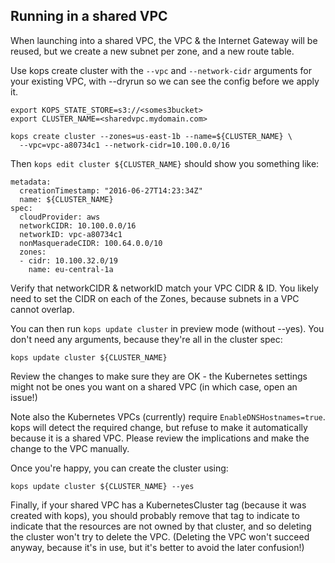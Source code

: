 ## Running in a shared VPC

When launching into a shared VPC, the VPC & the Internet Gateway will be reused, but we create a new subnet per zone,
and a new route table.

Use kops create cluster with the `--vpc` and `--network-cidr` arguments for your existing VPC, with --dryrun so we can see the
config before we apply it.


```
export KOPS_STATE_STORE=s3://<somes3bucket>
export CLUSTER_NAME=<sharedvpc.mydomain.com>

kops create cluster --zones=us-east-1b --name=${CLUSTER_NAME} \
  --vpc=vpc-a80734c1 --network-cidr=10.100.0.0/16
```

Then `kops edit cluster ${CLUSTER_NAME}` should show you something like:

```
metadata:
  creationTimestamp: "2016-06-27T14:23:34Z"
  name: ${CLUSTER_NAME}
spec:
  cloudProvider: aws
  networkCIDR: 10.100.0.0/16
  networkID: vpc-a80734c1
  nonMasqueradeCIDR: 100.64.0.0/10
  zones:
  - cidr: 10.100.32.0/19
    name: eu-central-1a
```


Verify that networkCIDR & networkID match your VPC CIDR & ID.  You likely need to set the CIDR on each of the Zones,
because subnets in a VPC cannot overlap.


You can then run `kops update cluster` in preview mode (without --yes).  You don't need any arguments,
because they're all in the cluster spec:

```
kops update cluster ${CLUSTER_NAME}
```

Review the changes to make sure they are OK -  the Kubernetes settings might not be ones you want on a shared VPC (in which case,
open an issue!)

Note also the Kubernetes VPCs (currently) require `EnableDNSHostnames=true`.  kops will detect the required change,
 but refuse to make it automatically because it is a shared VPC.  Please review the implications and make the change
 to the VPC manually.

Once you're happy, you can create the cluster using:

```
kops update cluster ${CLUSTER_NAME} --yes
```


Finally, if your shared VPC has a KubernetesCluster tag (because it was created with kops), you should
probably remove that tag to indicate to indicate that the resources are not owned by that cluster, and so
deleting the cluster won't try to delete the VPC.  (Deleting the VPC won't succeed anyway, because it's in use,
but it's better to avoid the later confusion!)
